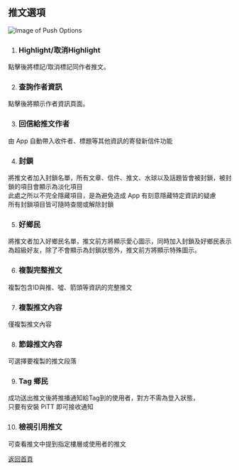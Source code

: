 ## 推文選項

![Image of Push Options](../v1/images/push_options.png) 

1. ### Highlight/取消Highlight
點擊後將標記/取消標記同作者推文。

2. ### 查詢作者資訊
點擊後將顯示作者資訊頁面。

3. ### 回信給推文作者
由 App 自動帶入收件者、標題等其他資訊的寄發新信件功能

4. ### 封鎖
將推文者加入封鎖名單，所有文章、信件、推文、水球以及話題皆會被封鎖，被封鎖的項目會顯示為淡化項目  
此處之所以不完全隱藏項目，是為避免造成 App 有刻意隱藏特定資訊的疑慮  
所有封鎖項目皆可隨時查閱或解除封鎖

5. ### 好鄉民
將推文者加入好鄉民名單，推文前方將顯示愛心圖示，同時加入封鎖及好鄉民表示為超級好友，除了不會顯示為封鎖狀態外，推文前方將顯示特殊圖示。

6. ### 複製完整推文
複製包含ID與推、噓、箭頭等資訊的完整推文

7. ### 複製推文內容
僅複製推文內容

8. ### 節錄推文內容
可選擇要複製的推文段落

9. ### Tag 鄉民
成功送出推文後將推播通知給Tag到的使用者，對方不需為登入狀態，  
只要有安裝 PiTT 即可接收通知

10. ### 檢視引用推文
可查看推文中提到指定樓層或使用者的推文  
  
[返回首頁](https://kimieno.github.io/android.pitt) 